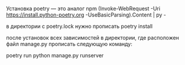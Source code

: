﻿Установка poetry — это аналог npm
(Invoke-WebRequest -Uri https://install.python-poetry.org -UseBasicParsing).Content | py -

в директории с poetry.lock нужно прописать poetry install

после установок всех зависимостей в директории, где расположен файл manage.py прописать следующую команду: 

poetry run python manage.py runserver

